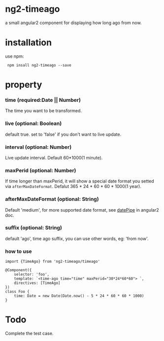 # ng2-timeago
a small angular2 component for displaying how long ago from now.

# installation
use npm:

``` npm insall ng2-timeago --save```

# property

### time (required:Date || Number)
The time you want to be transformed.

### live (optional: Boolean)
default true. set to 'false' if you don't want to live update.

### interval (optional: Number)
Live update interval. Default 60*1000(1 minute). 

### maxPerid (optional: Number)
If time longer than maxPerid, it will show a special date format you setted via `afterMaxDateFormat`.
Defalut 365 * 24 * 60 * 60 * 1000(1 year). 

### afterMaxDateFormat (optional: String)
Default 'medium', for more supported date format, see [datePipe](https://angular.io/docs/ts/latest/api/common/DatePipe-class.html) in angular2 doc.

### suffix (optional: String)
default 'ago', time ago suffix, you can use other words, eg: 'from now'.

### how to use 

```
import {TimeAgo} from 'ng2-timeago/timeago'

@Component({
    selector: 'foo',
    template: `<time-ago time="time" maxPerid="30*24*60*60"> `,
    directives: [TimeAgo]
})
class Foo {
    time: Date = new Date(Date.now() - 5 * 24 * 60 * 60 * 1000)
}
```

# Todo
Complete the test case.
